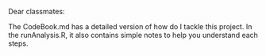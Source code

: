 Dear classmates:

The CodeBook.md has a detailed version of how do I tackle this project. 
In the runAnalysis.R, it also contains simple notes to help you understand each steps.
